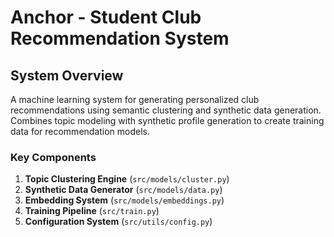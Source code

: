 # Anchor - Student Club Recommendation System

## System Overview
A machine learning system for generating personalized club recommendations using semantic clustering and synthetic data generation. Combines topic modeling with synthetic profile generation to create training data for recommendation models.

### Key Components
1. **Topic Clustering Engine** (`src/models/cluster.py`)
2. **Synthetic Data Generator** (`src/models/data.py`)
3. **Embedding System** (`src/models/embeddings.py`)
4. **Training Pipeline** (`src/train.py`)
5. **Configuration System** (`src/utils/config.py`)
